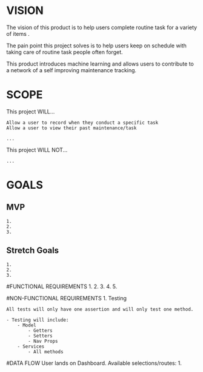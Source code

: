 # VISION
The vision of this product is to help users complete routine task for a variety of items . 

The pain point this project solves is to help users keep on schedule with taking care of routine task people often forget.

This product introduces machine learning and allows users to contribute to a network of a self improving maintenance tracking.


# SCOPE

This project WILL...

    Allow a user to record when they conduct a specific task
    Allow a user to view their past maintenance/task 
    
    ...

This project WILL NOT...

    ...


# GOALS
## MVP 
    1. 
    2. 
    3. 

## Stretch Goals
    1. 
    2.
    3.


#FUNCTIONAL REQUIREMENTS
    1. 
    2. 
    3. 
    4. 
    5. 

#NON-FUNCTIONAL REQUIREMENTS
    1. Testing

    All tests will only have one assertion and will only test one method.

    - Testing will include:
        - Model 
            - Getters
            - Setters
            - Nav Props
        - Services
            - All methods

#DATA FLOW
    User lands on Dashboard. Available selections/routes:
        1. 






